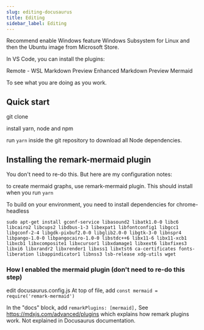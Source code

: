 ```yaml
---
slug: editing-docusaurus
title: Editing
sidebar_label: Editing 
---
```



Recommend enable Windows feature Windows Subsystem for Linux and then the Ubuntu image from Microsoft Store.

In VS Code, you can install the plugins:

Remote - WSL
Markdown Preview Enhanced
Markdown Preview Mermaid

To see what you are doing as you work.

## Quick start

git clone

install yarn, node and npm

run `yarn` inside the git repository to download all Node dependencies.


## Installing the remark-mermaid plugin

You don't need to re-do this. But here are my configuration notes:

to create mermaid graphs, use remark-mermaid plugin. This should install when you run `yarn`

To build on your environment, you need to install dependencies for chrome-headless

```
sudo apt-get install gconf-service libasound2 libatk1.0-0 libc6 libcairo2 libcups2 libdbus-1-3 libexpat1 libfontconfig1 libgcc1 libgconf-2-4 libgdk-pixbuf2.0-0 libglib2.0-0 libgtk-3-0 libnspr4 libpango-1.0-0 libpangocairo-1.0-0 libstdc++6 libx11-6 libx11-xcb1 libxcb1 libxcomposite1 libxcursor1 libxdamage1 libxext6 libxfixes3 libxi6 libxrandr2 libxrender1 libxss1 libxtst6 ca-certificates fonts-liberation libappindicator1 libnss3 lsb-release xdg-utils wget
```

### How I enabled the mermaid plugin (don't need to re-do this step)

edit docusaurus.config.js
At top of file, add 
`const mermaid = require('remark-mermaid')`

In the "docs" block, add `remarkPlugins: [mermaid],`
See https://mdxjs.com/advanced/plugins which explains how remark plugins work. Not explained in Docusaurus documentation.